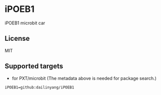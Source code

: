 # iPOEB1

iPOEB1 microbit car

## License

MIT

## Supported targets

* for PXT/microbit
(The metadata above is needed for package search.)

```package
iPOEB1=github:dailinyang/iPOEB1
```
